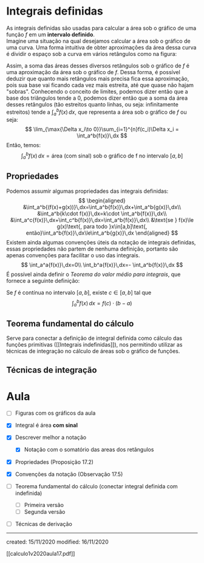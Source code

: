 # Integrais definidas
As integrais definidas são usadas para calcular a área sob o gráfico de uma função $f$ em um **intervalo definido**.\
Imagine uma situação na qual desejamos calcular a área sob o gráfico de uma curva. Uma forma intuitiva de obter aproximações da área dessa curva é dividir o espaço sob a curva em vários retângulos como na figura:

Assim, a soma das áreas desses diversos retângulos sob o gráfico de $f$ é uma aproximação da área sob o gráfico de $f$. Dessa forma, é possível deduzir que quanto mais retângulos mais precisa fica essa aproximação, pois sua base vai ficando cada vez mais estreita, até que quase não hajam "sobras". Conhecendo o conceito de limites, podemos dizer então que a base dos triângulos tende a $0$, podemos dizer então que a soma da área desses retângulos (tão estreitos quanto linhas, ou seja: infinitamente estreitos) tende a $\displaystyle\int_a^b{f(x)}\,dx$, que representa a área sob o gráfico de $f$ ou seja:
$$
\lim_{\max{\Delta x_i\to 0}}\sum_{i=1}^{n}f(c_i)\Delta x_i = \int_a^b{f(x)}\,dx
$$
Então, temos:
$$
\int_a^b{f(x)}\,dx=\text{área (com sinal) sob o gráfico de f no intervalo } [a,b]
$$

## Propriedades
Podemos assumir algumas propriedades das integrais definidas:
$$
\begin{aligned}
&\int_a^b{(f(x)+g(x))}\,dx=\int_a^b{f(x)}\,dx+\int_a^b{g(x)}\,dx\\
&\int_a^b{k\cdot f(x)}\,dx=k\cdot \int_a^b{f(x)}\,dx\\
&\int_a^c{f(x)}\,dx+\int_c^b{f(x)}\,dx=\int_a^b{f(x)}\,dx\\
&\text{se } f(x)\le g(x)\text{, para todo }x\in[a,b]\text{, então}\int_a^b{f(x)}\,dx\le\int_a^b{g(x)}\,dx
\end{aligned}
$$
Existem ainda algumas convenções úteis da notação de integrais definidas, essas propriedades não partem de nenhuma definição, portanto são apenas convenções para facilitar o uso das integrais.
$$
\int_a^a{f(x)}\,dx=0\\
\int_b^a{f(x)}\,dx=- \int_a^b{f(x)}\,dx
$$
É possível ainda definir o *Teorema do valor médio para integrais*, que fornece a seguinte definição:

Se $f$ é contínua no intervalo $[a,b]$, existe $c\in[a,b]$ tal que
$$
\int_a^b{f(x)}\,dx=f(c)\cdot(b-a)
$$


## Teorema fundamental do cálculo
Serve para conectar a definição de integral definida como cálculo das funções primitivas ([[Integrais indefinidas]]), nos permitindo utilizar as técnicas de integração no cálculo de áreas sob o gráfico de funções.


## Técnicas de integração 

# Aula
- [ ] Figuras com os gráficos da aula
- [X] Integral é área **com sinal**
- [X] Descrever melhor a notação
	- [X] Notação com o somatório das areas dos retângulos
- [X] Propriedades (Proposição 17.2)
- [X] Convenções da notação (Observação 17.5)
- [ ] Teorema fundamental do cálculo (conectar integral definida com indefinida)
	- [ ] Primeira versão 
	- [ ] Segunda versão
- [ ] Técnicas de derivação
		

---

created: 15/11/2020
modified: 16/11/2020

[[calculo1v2020aula17.pdf]]

